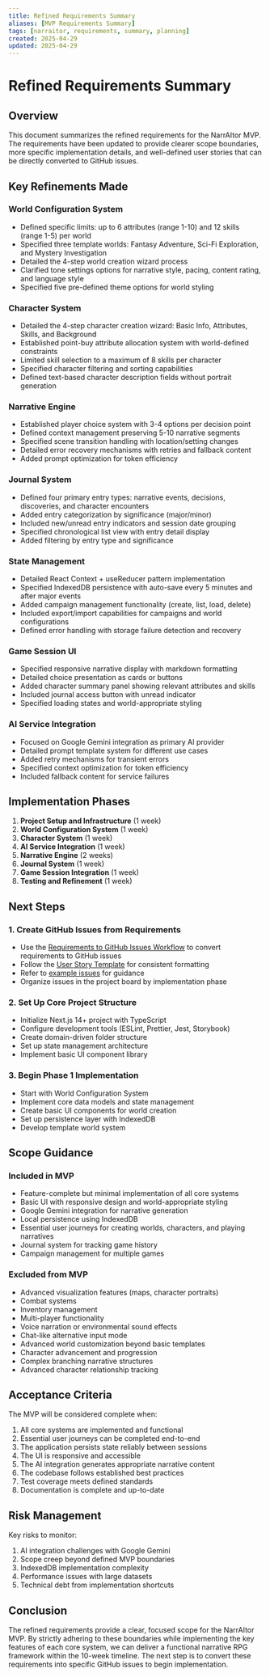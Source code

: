 ```yaml
---
title: Refined Requirements Summary
aliases: [MVP Requirements Summary]
tags: [narraitor, requirements, summary, planning]
created: 2025-04-29
updated: 2025-04-29
---
```


# Refined Requirements Summary

## Overview
This document summarizes the refined requirements for the NarrAItor MVP. The requirements have been updated to provide clearer scope boundaries, more specific implementation details, and well-defined user stories that can be directly converted to GitHub issues.

## Key Refinements Made

### World Configuration System
- Defined specific limits: up to 6 attributes (range 1-10) and 12 skills (range 1-5) per world
- Specified three template worlds: Fantasy Adventure, Sci-Fi Exploration, and Mystery Investigation
- Detailed the 4-step world creation wizard process
- Clarified tone settings options for narrative style, pacing, content rating, and language style
- Specified five pre-defined theme options for world styling

### Character System
- Detailed the 4-step character creation wizard: Basic Info, Attributes, Skills, and Background
- Established point-buy attribute allocation system with world-defined constraints
- Limited skill selection to a maximum of 8 skills per character
- Specified character filtering and sorting capabilities
- Defined text-based character description fields without portrait generation

### Narrative Engine
- Established player choice system with 3-4 options per decision point
- Defined context management preserving 5-10 narrative segments
- Specified scene transition handling with location/setting changes
- Detailed error recovery mechanisms with retries and fallback content
- Added prompt optimization for token efficiency

### Journal System
- Defined four primary entry types: narrative events, decisions, discoveries, and character encounters
- Added entry categorization by significance (major/minor)
- Included new/unread entry indicators and session date grouping
- Specified chronological list view with entry detail display
- Added filtering by entry type and significance

### State Management
- Detailed React Context + useReducer pattern implementation
- Specified IndexedDB persistence with auto-save every 5 minutes and after major events
- Added campaign management functionality (create, list, load, delete)
- Included export/import capabilities for campaigns and world configurations
- Defined error handling with storage failure detection and recovery

### Game Session UI
- Specified responsive narrative display with markdown formatting
- Detailed choice presentation as cards or buttons
- Added character summary panel showing relevant attributes and skills
- Included journal access button with unread indicator
- Specified loading states and world-appropriate styling

### AI Service Integration
- Focused on Google Gemini integration as primary AI provider
- Detailed prompt template system for different use cases
- Added retry mechanisms for transient errors
- Specified context optimization for token efficiency
- Included fallback content for service failures

## Implementation Phases

1. **Project Setup and Infrastructure** (1 week)
2. **World Configuration System** (1 week)
3. **Character System** (1 week)
4. **AI Service Integration** (1 week)
5. **Narrative Engine** (2 weeks)
6. **Journal System** (1 week)
7. **Game Session Integration** (1 week)
8. **Testing and Refinement** (1 week)

## Next Steps

### 1. Create GitHub Issues from Requirements
- Use the [Requirements to GitHub Issues Workflow](/docs/workflows/requirements-to-github.md) to convert requirements to GitHub issues
- Follow the [User Story Template](/docs/workflows/user-story-template.md) for consistent formatting
- Refer to [example issues](/docs/examples/github-issue-examples/) for guidance
- Organize issues in the project board by implementation phase

### 2. Set Up Core Project Structure
- Initialize Next.js 14+ project with TypeScript
- Configure development tools (ESLint, Prettier, Jest, Storybook)
- Create domain-driven folder structure
- Set up state management architecture
- Implement basic UI component library

### 3. Begin Phase 1 Implementation
- Start with World Configuration System
- Implement core data models and state management
- Create basic UI components for world creation
- Set up persistence layer with IndexedDB
- Develop template world system

## Scope Guidance

### Included in MVP
- Feature-complete but minimal implementation of all core systems
- Basic UI with responsive design and world-appropriate styling
- Google Gemini integration for narrative generation
- Local persistence using IndexedDB
- Essential user journeys for creating worlds, characters, and playing narratives
- Journal system for tracking game history
- Campaign management for multiple games

### Excluded from MVP
- Advanced visualization features (maps, character portraits)
- Combat systems
- Inventory management
- Multi-player functionality
- Voice narration or environmental sound effects
- Chat-like alternative input mode
- Advanced world customization beyond basic templates
- Character advancement and progression
- Complex branching narrative structures
- Advanced character relationship tracking

## Acceptance Criteria

The MVP will be considered complete when:
1. All core systems are implemented and functional
2. Essential user journeys can be completed end-to-end
3. The application persists state reliably between sessions
4. The UI is responsive and accessible
5. The AI integration generates appropriate narrative content
6. The codebase follows established best practices
7. Test coverage meets defined standards
8. Documentation is complete and up-to-date

## Risk Management

Key risks to monitor:
1. AI integration challenges with Google Gemini
2. Scope creep beyond defined MVP boundaries
3. IndexedDB implementation complexity
4. Performance issues with large datasets
5. Technical debt from implementation shortcuts

## Conclusion

The refined requirements provide a clear, focused scope for the NarrAItor MVP. By strictly adhering to these boundaries while implementing the key features of each core system, we can deliver a functional narrative RPG framework within the 10-week timeline. The next step is to convert these requirements into specific GitHub issues to begin implementation.
